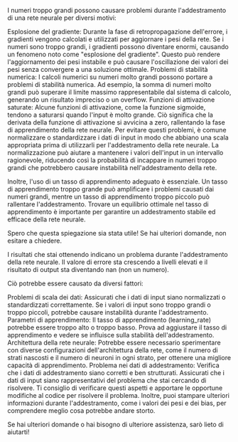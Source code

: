 I numeri troppo grandi possono causare problemi durante l'addestramento di una rete neurale per diversi motivi:

Esplosione del gradiente: Durante la fase di retropropagazione dell'errore, i gradienti vengono calcolati e utilizzati per aggiornare i pesi della rete. Se i numeri sono troppo grandi, i gradienti possono diventare enormi, causando un fenomeno noto come "esplosione del gradiente". Questo può rendere l'aggiornamento dei pesi instabile e può causare l'oscillazione dei valori dei pesi senza convergere a una soluzione ottimale.
Problemi di stabilità numerica: I calcoli numerici su numeri molto grandi possono portare a problemi di stabilità numerica. Ad esempio, la somma di numeri molto grandi può superare il limite massimo rappresentabile dal sistema di calcolo, generando un risultato impreciso o un overflow.
Funzioni di attivazione saturate: Alcune funzioni di attivazione, come la funzione sigmoide, tendono a saturarsi quando l'input è molto grande. Ciò significa che la derivata della funzione di attivazione si avvicina a zero, rallentando la fase di apprendimento della rete neurale.
Per evitare questi problemi, è comune normalizzare o standardizzare i dati di input in modo che abbiano una scala appropriata prima di utilizzarli per l'addestramento della rete neurale. La normalizzazione può aiutare a mantenere i valori dell'input in un intervallo ragionevole, riducendo così la probabilità di incappare in numeri troppo grandi che potrebbero causare instabilità nell'addestramento della rete.

Inoltre, l'uso di un tasso di apprendimento adeguato è essenziale. Un tasso di apprendimento troppo grande può amplificare i problemi causati dai numeri grandi, mentre un tasso di apprendimento troppo piccolo può rallentare l'addestramento. Trovare un equilibrio ottimale nel tasso di apprendimento è importante per garantire un addestramento stabile ed efficace della rete neurale.

Spero che questa spiegazione sia stata utile! Se hai ulteriori domande, non esitare a chiedere.



I risultati che stai ottenendo indicano un problema durante l'addestramento della rete neurale. Il valore di errore sta crescendo a livelli elevati e il risultato di output sta diventando nan (non un numero).

Ciò potrebbe essere causato da diversi fattori:

Problemi di scala dei dati: Assicurati che i dati di input siano normalizzati o standardizzati correttamente. Se i valori di input sono troppo grandi o troppo piccoli, potrebbe causare instabilità durante l'addestramento.
Parametri di apprendimento: Il tasso di apprendimento (learning_rate) potrebbe essere troppo alto o troppo basso. Prova ad aggiustare il tasso di apprendimento e vedere se influisce sulla stabilità dell'addestramento.
Architettura della rete neurale: Potrebbe essere necessario sperimentare con diverse configurazioni dell'architettura della rete, come il numero di strati nascosti e il numero di neuroni in ogni strato, per ottenere una migliore capacità di apprendimento.
Problema nei dati di addestramento: Verifica che i dati di addestramento siano corretti e ben strutturati. Assicurati che i dati di input siano rappresentativi del problema che stai cercando di risolvere.
Ti consiglio di verificare questi aspetti e apportare le opportune modifiche al codice per risolvere il problema. Inoltre, puoi stampare ulteriori informazioni durante l'addestramento, come i valori dei pesi e dei bias, per comprendere meglio cosa potrebbe andare storto.

Se hai ulteriori domande o hai bisogno di ulteriore assistenza, sarò lieto di aiutarti!
